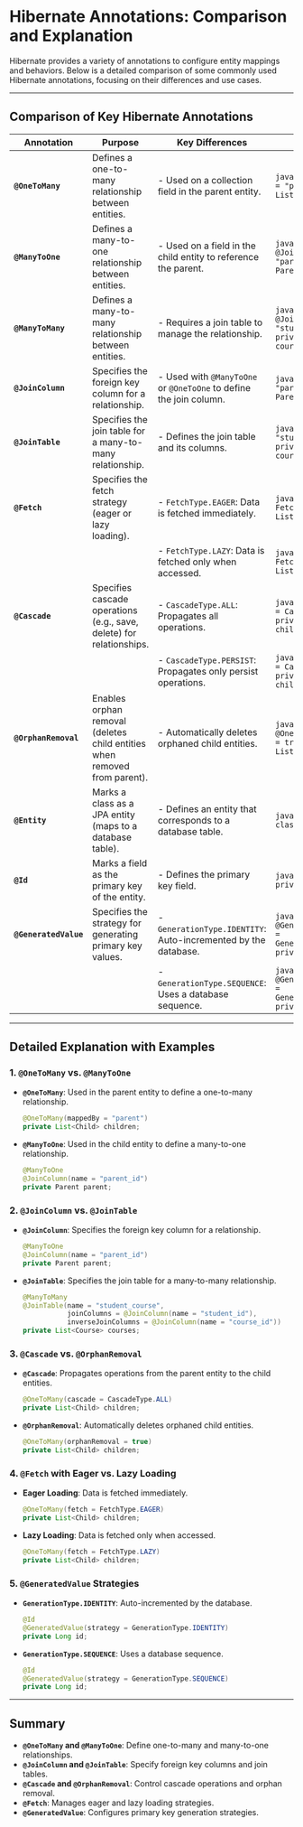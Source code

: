 # Hibernate Annotations: Comparison and Explanation

Hibernate provides a variety of annotations to configure entity mappings and behaviors. Below is a detailed comparison of some commonly used Hibernate annotations, focusing on their differences and use cases.

---

## **Comparison of Key Hibernate Annotations**

| **Annotation**       | **Purpose**                                                                 | **Key Differences**                                                                           | **Examples**                                                                                   |
|----------------------|-----------------------------------------------------------------------------|-----------------------------------------------------------------------------------------------|-----------------------------------------------------------------------------------------------|
| **`@OneToMany`**     | Defines a one-to-many relationship between entities.                        | - Used on a collection field in the parent entity.                                           | ```java @OneToMany(mappedBy = "parent") private List<Child> children; ```                     |
| **`@ManyToOne`**     | Defines a many-to-one relationship between entities.                        | - Used on a field in the child entity to reference the parent.                                | ```java @ManyToOne @JoinColumn(name = "parent_id") private Parent parent; ```                 |
| **`@ManyToMany`**    | Defines a many-to-many relationship between entities.                       | - Requires a join table to manage the relationship.                                          | ```java @ManyToMany @JoinTable(name = "student_course", ...) private List<Course> courses; ```|
| **`@JoinColumn`**    | Specifies the foreign key column for a relationship.                        | - Used with `@ManyToOne` or `@OneToOne` to define the join column.                            | ```java @JoinColumn(name = "parent_id") private Parent parent; ```                            |
| **`@JoinTable`**     | Specifies the join table for a many-to-many relationship.                   | - Defines the join table and its columns.                                                    | ```java @JoinTable(name = "student_course", ...) private List<Course> courses; ```            |
| **`@Fetch`**         | Specifies the fetch strategy (eager or lazy loading).                       | - `FetchType.EAGER`: Data is fetched immediately.                                            | ```java @OneToMany(fetch = FetchType.EAGER) private List<Child> children; ```                 |
|                      |                                                                             | - `FetchType.LAZY`: Data is fetched only when accessed.                                      | ```java @OneToMany(fetch = FetchType.LAZY) private List<Child> children; ```                  |
| **`@Cascade`**       | Specifies cascade operations (e.g., save, delete) for relationships.        | - `CascadeType.ALL`: Propagates all operations.                                              | ```java @OneToMany(cascade = CascadeType.ALL) private List<Child> children; ```               |
|                      |                                                                             | - `CascadeType.PERSIST`: Propagates only persist operations.                                 | ```java @OneToMany(cascade = CascadeType.PERSIST) private List<Child> children; ```           |
| **`@OrphanRemoval`** | Enables orphan removal (deletes child entities when removed from parent).   | - Automatically deletes orphaned child entities.                                             | ```java @OneToMany(orphanRemoval = true) private List<Child> children; ```                    |
| **`@Entity`**        | Marks a class as a JPA entity (maps to a database table).                   | - Defines an entity that corresponds to a database table.                                    | ```java @Entity public class User { ... } ```                                                |
| **`@Id`**            | Marks a field as the primary key of the entity.                             | - Defines the primary key field.                                                             | ```java @Id @GeneratedValue private Long id; ```                                             |
| **`@GeneratedValue`**| Specifies the strategy for generating primary key values.                   | - `GenerationType.IDENTITY`: Auto-incremented by the database.                               | ```java @Id @GeneratedValue(strategy = GenerationType.IDENTITY) private Long id; ```          |
|                      |                                                                             | - `GenerationType.SEQUENCE`: Uses a database sequence.                                       | ```java @Id @GeneratedValue(strategy = GenerationType.SEQUENCE) private Long id; ```          |

---

## **Detailed Explanation with Examples**

### 1. **`@OneToMany` vs. `@ManyToOne`**
- **`@OneToMany`**: Used in the parent entity to define a one-to-many relationship.
  ```java
  @OneToMany(mappedBy = "parent")
  private List<Child> children;
  ```
- **`@ManyToOne`**: Used in the child entity to define a many-to-one relationship.
  ```java
  @ManyToOne
  @JoinColumn(name = "parent_id")
  private Parent parent;
  ```

### 2. **`@JoinColumn` vs. `@JoinTable`**
- **`@JoinColumn`**: Specifies the foreign key column for a relationship.
  ```java
  @ManyToOne
  @JoinColumn(name = "parent_id")
  private Parent parent;
  ```
- **`@JoinTable`**: Specifies the join table for a many-to-many relationship.
  ```java
  @ManyToMany
  @JoinTable(name = "student_course", 
             joinColumns = @JoinColumn(name = "student_id"), 
             inverseJoinColumns = @JoinColumn(name = "course_id"))
  private List<Course> courses;
  ```

### 3. **`@Cascade` vs. `@OrphanRemoval`**
- **`@Cascade`**: Propagates operations from the parent entity to the child entities.
  ```java
  @OneToMany(cascade = CascadeType.ALL)
  private List<Child> children;
  ```
- **`@OrphanRemoval`**: Automatically deletes orphaned child entities.
  ```java
  @OneToMany(orphanRemoval = true)
  private List<Child> children;
  ```

### 4. **`@Fetch` with Eager vs. Lazy Loading**
- **Eager Loading**: Data is fetched immediately.
  ```java
  @OneToMany(fetch = FetchType.EAGER)
  private List<Child> children;
  ```
- **Lazy Loading**: Data is fetched only when accessed.
  ```java
  @OneToMany(fetch = FetchType.LAZY)
  private List<Child> children;
  ```

### 5. **`@GeneratedValue` Strategies**
- **`GenerationType.IDENTITY`**: Auto-incremented by the database.
  ```java
  @Id
  @GeneratedValue(strategy = GenerationType.IDENTITY)
  private Long id;
  ```
- **`GenerationType.SEQUENCE`**: Uses a database sequence.
  ```java
  @Id
  @GeneratedValue(strategy = GenerationType.SEQUENCE)
  private Long id;
  ```

---

## **Summary**
- **`@OneToMany` and `@ManyToOne`**: Define one-to-many and many-to-one relationships.
- **`@JoinColumn` and `@JoinTable`**: Specify foreign key columns and join tables.
- **`@Cascade` and `@OrphanRemoval`**: Control cascade operations and orphan removal.
- **`@Fetch`**: Manages eager and lazy loading strategies.
- **`@GeneratedValue`**: Configures primary key generation strategies.
